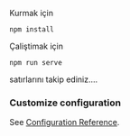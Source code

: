 Kurmak için 
```
npm install
```

Çaliştimak için
```
npm run serve
```
   
satırlarını takip ediniz....
### Customize configuration
See [Configuration Reference](https://cli.vuejs.org/config/).
